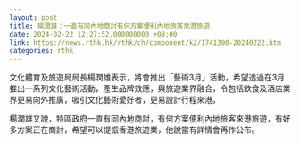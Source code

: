 ```yaml
---
layout: post
title: 楊潤雄：一直有同內地商討有何方案便利內地旅客來港旅遊
date: 2024-02-22 12:27:52.000000000 +08:00
link: https://news.rthk.hk/rthk/ch/component/k2/1741390-20240222.htm
categories: rthk
---
```


文化體育及旅遊局局長楊潤雄表示，將會推出「藝術3月」活動，希望透過在3月推出一系列文化藝術活動，產生品牌效應，與旅遊業界融合，令包括飲食及酒店業界更易向外推廣，吸引文化藝術愛好者，更易設計行程來港。

楊潤雄又說，特區政府一直有同內地商討，有何方案便利內地旅客來港旅遊，有好多方案正在商討，希望可以提振香港旅遊業，他說當有詳情會再作公布。
